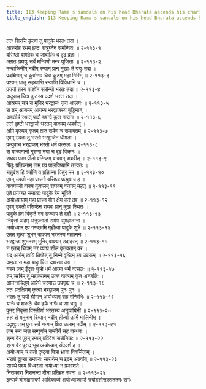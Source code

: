 ```yaml
---
title: 113 Keeping Rama s sandals on his head Bharata ascends his chariot
title_english: 113 Keeping Rama s sandals on his head Bharata ascends his chariot

---
```


<div class="audioEmbed"  caption="श्रीराम-हरिसीताराममूर्ति-घनपाठिभ्यां वचनम्" src="https://archive.org/download/Ramayana-recitation-Sriram-harisItArAmamUrti-Ghanapaati-v2/Kanda_2/Kanda_2_AYK-113-Bharathasya_Prathi_Nivartham.mp3"></div>

ततः शिरसि कृत्वा तु पादुके भरतः तदा ।  
आरुरोह रथम् हृष्टः शत्रुघ्नेन समन्वितः ॥ २-११३-१  
वसिष्ठो वामदेवः च जाबालिः च दृढ व्रतः ।  
अग्रतः प्रययुः सर्वे मन्त्रिणो मन्त्र पूजिताः ॥ २-११३-२  
मन्दाकिनीम् नदीम् रम्याम् प्रान् मुखाः ते ययुः तदा ।  
प्रदक्षिणम् च कुर्वाणाः चित्र कूटम् महा गिरिम् ॥ २-११३-३  
पश्यन् धातु सहस्राणि रम्याणि विविधानि च ।  
प्रययौ तस्य पार्श्वेन ससैन्यो भरतः तदा ॥ २-११३-४  
अदूराच् चित्र कूटस्य ददर्श भरतः तदा ।  
आश्रमम् यत्र स मुनिर् भरद्वाजः कृत आलयः ॥ २-११३-५  
स तम् आश्रमम् आगम्य भरद्वाजस्य बुद्धिमान् ।  
अवतीर्य रथात् पादौ ववन्दे कुल नन्दनः ॥ २-११३-६  
ततो हृष्टो भरद्वाजो भरतम् वाक्यम् अब्रवीत् ।  
अपि कृत्यम् कृतम् तात रामेण च समागतम् ॥ २-११३-७  
एवम् उक्तः तु भरतो भरद्वाजेन धीमता ।  
प्रत्युवाच भरद्वाजम् भरतो धर्म वत्सलः ॥ २-११३-८  
स याच्यमानो गुरुणा मया च दृढ विक्रमः ।  
राघवः परम प्रीतो वसिष्ठम् वाक्यम् अब्रवीत् ॥ २-११३-९  
पितुः प्रतिज्नाम् ताम् एव पालयिष्यामि तत्त्वतः ।  
चतुर्दश हि वर्षाणि य प्रतिज्ना पितुर् मम ॥ २-११३-१०  
एवम् उक्तो महा प्राज्नो वसिष्ठः प्रत्युवाच ह ।  
वाक्यज्नो वाक्य कुशलम् राघवम् वचनम् महत् ॥ २-११३-११  
एते प्रयग्च्छ सम्हृष्टः पादुके हेम भूषिते ।  
अयोध्यायाम् महा प्राज्न योग क्षेम करे तव ॥ २-११३-१२  
एवम् उक्तो वसिष्ठेन राघवः प्रान् मुखः स्थितः ।  
पादुके हेम विकृते मम राज्याय ते ददौ ॥ २-११३-१३  
निवृत्तो अहम् अनुज्नातो रामेण सुमहात्मना ।  
अयोध्याम् एव गग्च्छामि गृहीत्वा पादुके शुभे ॥ २-११३-१४  
एतत् श्रुत्वा शुभम् वाक्यम् भरतस्य महात्मनः ।  
भरद्वाजः शुभतरम् मुनिर् वाक्यम् उदाहरत् ॥ २-११३-१५  
न एतच् चित्रम् नर व्याघ्र शील वृत्तवताम् वर ।  
यद् आर्यम् त्वयि तिष्ठेत् तु निम्ने वृष्टिम् इव उदकम् ॥ २-११३-१६  
अमृतः स महा बाहुः पिता दशरथः तव ।  
यस्य त्वम् ईदृशः पुत्रो धर्म आत्मा धर्म वत्सलः ॥ २-११३-१७  
तम् ऋषिम् तु महात्मानम् उक्त वाक्यम् कृत अन्जलिः ।  
आमन्त्रयितुम् आरेभे चरणाउ उपगृह्य च ॥ २-११३-१८  
ततः प्रदक्षिणम् कृत्वा भरद्वाजम् पुनः पुनः ।  
भरतः तु ययौ श्रीमान् अयोध्याम् सह मन्त्रिभिः ॥ २-११३-१९  
यानैः च शकटैः चैव हयैः नागैः च सा चमूः ।  
पुनर् निवृत्ता विस्तीर्णा भरतस्य अनुयायिनी ॥ २-११३-२०  
ततः ते यमुनाम् दिव्याम् नदीम् तीर्त्वा ऊर्मि मालिनीम् ।  
ददृशुः ताम् पुनः सर्वे गन्गाम् शिव जलाम् नदीम् ॥ २-११३-२१  
ताम् रम्य जल सम्पूर्णाम् सम्तीर्य सह बान्धवः ।  
शृन्ग वेर पुरम् रम्यम् प्रविवेश ससैनिकः ॥ २-११३-२२  
शृन्ग वेर पुराद् भूय अयोध्याम् संददर्श ह ।  
अयोध्याम् च ततो दृष्ट्वा पित्रा भ्रात्रा विवर्जिताम् ।  
भरतो दुह्ख सम्तप्तः सारथिम् च इदम् अब्रवीत् ॥ २-११३-२३  
सारथे पश्य विध्वस्ता अयोध्या न प्रकाशते ।  
निराकारा निरानन्दा दीना प्रतिहत स्वना ॥ २-११३-२४  
इत्यार्षे श्रीमद्रामायणे आदिकाव्ये अयोध्याकाण्डे त्रयोदशोत्तरशततमः सर्गः